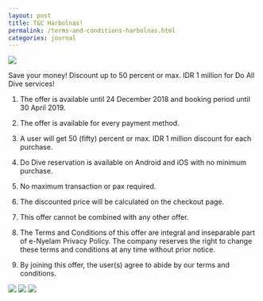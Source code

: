 ```yaml
---
layout: post
title: T&C Harbolnas!
permalink: /terms-and-conditions-harbolnas.html
categories: journal
---
```


<img src="https://i.imgur.com/VemTyiX.png" class="img-responsive post-feat-img" />

Save your money! Discount up to 50 percent or max. IDR 1 million for Do All Dive services!

1. The offer is available until 24 December 2018 and booking period until 30 April 2019.

2. The offer is available for every payment method.

3. A user will get 50 (fifty) percent or max. IDR 1 million discount for each purchase.

4. Do Dive reservation is available on Android and iOS with no minimum purchase.

5. No maximum transaction or pax required.

6. The discounted price will be calculated on the checkout page.

7. This offer cannot be combined with any other offer.

8. The Terms and Conditions of this offer are integral and inseparable part of e-Nyelam Privacy Policy. The company reserves the right to change these terms and conditions at any time without prior notice.

9. By joining this offer, the user(s) agree to abide by our terms and conditions. 

<img src="https://i.imgur.com/OG0crad.png" class="img-responsive post-feat-img" />

<img src="https://i.imgur.com/ICozoLp.png" class="img-responsive post-feat-img" />

<img src="https://i.imgur.com/GdEkCHp.png" class="img-responsive post-feat-img" />
